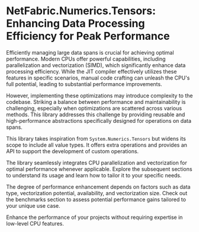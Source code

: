 # NetFabric.Numerics.Tensors: Enhancing Data Processing Efficiency for Peak Performance

Efficiently managing large data spans is crucial for achieving optimal performance. Modern CPUs offer powerful capabilities, including parallelization and vectorization (SIMD), which significantly enhance data processing efficiency. While the JIT compiler effectively utilizes these features in specific scenarios, manual code crafting can unleash the CPU's full potential, leading to substantial performance improvements.

However, implementing these optimizations may introduce complexity to the codebase. Striking a balance between performance and maintainability is challenging, especially when optimizations are scattered across various methods. This library addresses this challenge by providing reusable and high-performance abstractions specifically designed for operations on data spans.

This library takes inspiration from `System.Numerics.Tensors` but widens its scope to include all value types. It offers extra operations and provides an API to support the development of custom operations.

The library seamlessly integrates CPU parallelization and vectorization for optimal performance whenever applicable. Explore the subsequent sections to understand its usage and learn how to tailor it to your specific needs.

The degree of performance enhancement depends on factors such as data type, vectorization potential, availability, and vectorization size. Check out the benchmarks section to assess potential performance gains tailored to your unique use case.

Enhance the performance of your projects without requiring expertise in low-level CPU features.
